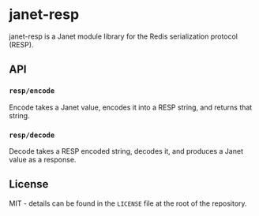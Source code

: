 # janet-resp

janet-resp is a Janet module library for the Redis serialization protocol (RESP).

## API

### `resp/encode`

Encode takes a Janet value, encodes it into a RESP string, and returns that
string.

### `resp/decode`

Decode takes a RESP encoded string, decodes it, and produces a Janet value as
a response.

## License

MIT - details can be found in the `LICENSE` file at the root of the repository.
